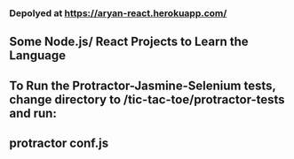 ### Depolyed at https://aryan-react.herokuapp.com/

## Some Node.js/ React Projects to Learn the Language
##  To Run the Protractor-Jasmine-Selenium tests, change directory to /tic-tac-toe/protractor-tests and run:
## protractor conf.js
